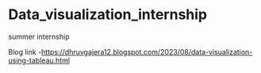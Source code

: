 # Data_visualization_internship

summer internship

Blog link -https://dhruvgajera12.blogspot.com/2023/08/data-visualization-using-tableau.html
